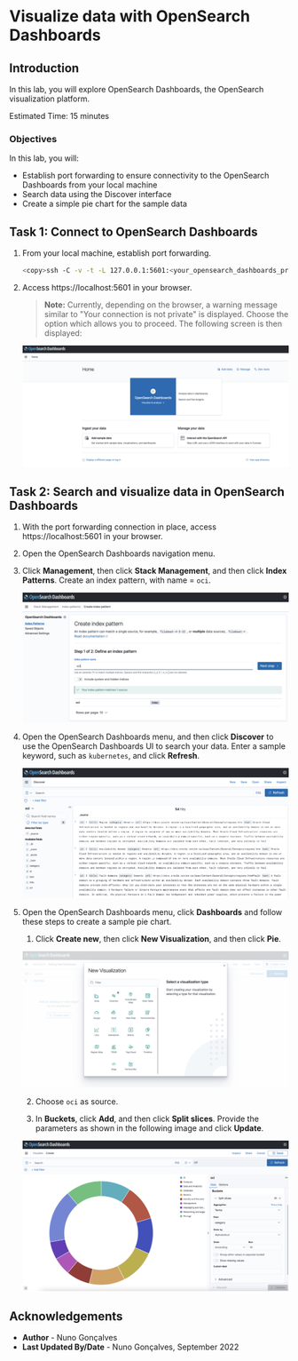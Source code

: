 # Visualize data with OpenSearch Dashboards

## Introduction

In this lab, you will explore OpenSearch Dashboards, the OpenSearch visualization platform.

Estimated Time: 15 minutes

### Objectives

In this lab, you will:
- Establish port forwarding to ensure connectivity to the OpenSearch Dashboards from your local machine
- Search data using the Discover interface
- Create a simple pie chart for the sample data

## Task 1: Connect to OpenSearch Dashboards

1. From your local machine, establish port forwarding.

      ```bash
      <copy>ssh -C -v -t -L 127.0.0.1:5601:<your_opensearch_dashboards_private_IP>:5601 opc@<your_instance_public_ip> -i <path_to_your_private_key></copy>
      ```

2. Access https://localhost:5601 in your browser.  
   > **Note:** Currently, depending on the browser, a warning message similar to "Your connection is not private" is displayed. Choose the option which allows you to proceed. The following screen is then displayed:  

   ![OpenSearch Dashboards landing page](../images/image7.png)

## Task 2: Search and visualize data in OpenSearch Dashboards

1. With the port forwarding connection in place, access https://localhost:5601 in your browser.
2. Open the OpenSearch Dashboards navigation menu.
3. Click **Management**, then click **Stack Management**, and then click **Index Patterns**. Create an index pattern, with name = `oci`.

   ![OpenSearch Dashboards - Create index pattern](../images/image9.png)

4. Open the OpenSearch Dashboards menu, and then click **Discover** to use the OpenSearch Dashboards UI to search your data. Enter a sample keyword, such as `kubernetes`, and click **Refresh**.

   ![OpenSearch Dashboards - Discover](../images/image10.png)

5. Open the OpenSearch Dashboards menu, click **Dashboards** and follow these steps to create a sample pie chart.

      1. Click **Create new**, then click **New Visualization**, and then click **Pie**.

      ![OpenSearch Dashboards - New Visualization](../images/image11.png)

      2. Choose `oci` as source.

      3. In **Buckets**, click **Add**, and then click **Split slices**. Provide the parameters as shown in the following image and click **Update**.

      ![OpenSearch Dashboards - Sample pie chart](../images/image12.png)

## Acknowledgements

* **Author** - Nuno Gonçalves
* **Last Updated By/Date** - Nuno Gonçalves, September 2022